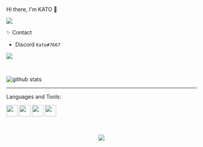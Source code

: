 Hi there, I'm KATO 👋

[<img target="_blank" src="https://discord.c99.nl/widget/theme-4/324261688062771200.png">](https://discord.com/users/324261688062771200)

✨ Contact <br>
- Discord  `Kato#7667`

![](https://komarev.com/ghpvc/?username=VamL4)

<br>


![github stats](https://github-readme-stats.vercel.app/api?username=VamL4&count_private=true&show_icons=true&theme=dracula&hide=stars)

---


Languages and Tools:<br>


<p float="left">
  <img src="https://cdn.worldvectorlogo.com/logos/html-1.svg"                           width="30" height="30" />
  <img src="https://cdn.worldvectorlogo.com/logos/css-3.svg"                            width="30" height="30" />
  <img src="https://cdn.worldvectorlogo.com/logos/php-1.svg"                            width="30" height="30" />
  <img src="https://cdn.worldvectorlogo.com/logos/mysql-6.svg"                            width="30" height="30" />
</p>

<br>

<p align="center">
  <img src="https://i.ibb.co/rmTY70c/94fdea92b279464aa124110e8cf307b3.gif" />
</p>
